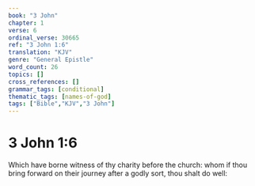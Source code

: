 ```yaml
---
book: "3 John"
chapter: 1
verse: 6
ordinal_verse: 30665
ref: "3 John 1:6"
translation: "KJV"
genre: "General Epistle"
word_count: 26
topics: []
cross_references: []
grammar_tags: [conditional]
thematic_tags: [names-of-god]
tags: ["Bible","KJV","3 John"]
---
```


# 3 John 1:6

Which have borne witness of thy charity before the church: whom if thou bring forward on their journey after a godly sort, thou shalt do well:
